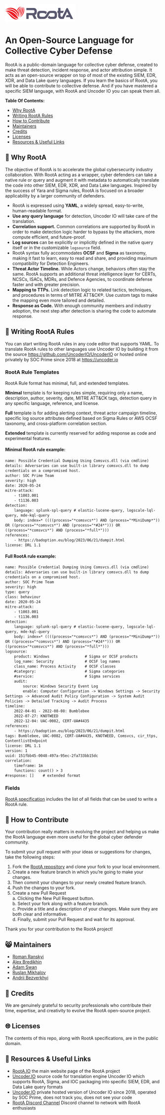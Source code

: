 <p align="left">
  <img src="images/roota_logo_double.png" width="228" height="58">
</p>

# An Open-Source Language for Collective Cyber Defense

RootA is a public-domain language for collective cyber defense, created to make threat detection, incident response, and actor attribution simple. It acts as an open-source wrapper on top of most of the existing SIEM, EDR, XDR, and Data Lake query languages. If you learn the basics of RootA, you will be able to contribute to collective defense. And if you have mastered a specific SIEM language, with RootA and Uncoder IO you can speak them all.

**Table Of Contents:**

- [Why RootA](#smiling_face_with_three_hearts-why-roota)
- [Writing RootA Rules](#mage-writing-roota-rules)
- [How to Contribute](#cookie-how-to-contribute)
- [Maintainers](#smile_cat-maintainers)
- [Credits](#clap-credits)
- [Licenses](#globe_with_meridians-licenses)
- [Resources & Useful Links](#book-resources--useful-links)
  
## :smiling_face_with_three_hearts: Why RootA
The objective of RootA is to accelerate the global cybersecurity industry collaboration. With RootA acting as a wrapper, cyber defenders can take a native rule or query and augment it with metadata to automatically translate the code into other SIEM, EDR, XDR, and Data Lake languages. Inspired by the success of Yara and Sigma rules, RootA is focused on a broader applicability by a larger community of defenders.

- RootA is expressed using **YAML**, a widely spread, easy-to-write, human-readable format.
- **Use any query language** for detection, Uncoder IO will take care of the translation.
- **Correlation support.** Common correlations are supported by RootA in order to make detection logic harder to bypass by the attackers, more compute efficient, and future-proof.
- **Log sources** can be explicitly or implicitly defined in the native query itself or in the customizable `logsource` field.
- RootA syntax fully accommodates **OCSF** and **Sigma** as taxonomy, making it fast to learn, easy to read and share, and providing maximum compatibility for Detection Engineers.
- **Threat Actor Timeline.** While Actors change, behaviors often stay the same. RootA supports an additional threat intelligence layer for CERTs, NCSCs, ISACs, MDRs, and Defence Agencies, to coordinate defense faster and with greater precision.
- **Mapping to TTPs.** Link detection logic to related tactics, techniques, and procedures in terms of MITRE ATT&CK®. Use custom tags to make the mapping even more tailored and detailed.
- **Response as Code.** With enough community members and industry adoption, the next step after detection is sharing the code to automate response.
  
## :mage: Writing RootA Rules
You can start writing RootA rules in any code editor that supports YAML. 
To translate RootA rules to other languages use Uncoder IO by building it from the source https://github.com/UncoderIO/UncoderIO or hosted online privately by SOC Prime since 2018 at https://uncoder.io

### RootA Rule Templates
RootA Rule format has minimal, full, and extended templates.

**Minimal** template is for keeping rules simple, requiring only a name, description, author, severity, date, MITRE ATT&CK tags, detection query in any specific language, reference, and license.

**Full** template is for adding alerting context, threat actor campaign timeline, specific log source attributes defined based on Sigma Rules or AWS OCSF taxonomy, and cross-platform correlation section.

**Extended** template is currently reserved for adding response as code and experimental features.

#### Minimal RootA rule example:
```
name: Possible Credential Dumping Using Comsvcs.dll (via cmdline)
details: Adversaries can use built-in library comsvcs.dll to dump credentials on a compromised host.
author: SOC Prime Team
severity: high
date: 2020-05-24
mitre-attack:
    - t1003.001
    - t1136.003
detection:
    language: splunk-spl-query # elastic-lucene-query, logscale-lql-query, mde-kql-query
    body: index=* ((((process="*comsvcs*") AND (process="*MiniDump*")) OR ((process="*comsvcs*") AND (process="*#24*"))) OR ((process="*comsvcs*") AND (process="*full*")))
references: 
    - https://badoption.eu/blog/2023/06/21/dumpit.html
license: DRL 1.1
```

#### Full RootA rule example:
```
name: Possible Credential Dumping Using Comsvcs.dll (via cmdline)
details: Adversaries can use built-in library comsvcs.dll to dump credentials on a compromised host.
author: SOC Prime Team
severity: high
type: query 
class: behaviour
date: 2020-05-24
mitre-attack:
    - t1003.001
    - t1136.003
detection:
    language: splunk-spl-query # elastic-lucene-query, logscale-lql-query, mde-kql-query
    body: index=* ((((process="*comsvcs*") AND (process="*MiniDump*")) OR ((process="*comsvcs*") AND (process="*#24*"))) OR ((process="*comsvcs*") AND (process="*full*")))
logsource:
    product: Windows                # Sigma or OCSF products
    log_name: Security              # OCSF log names
    class_name: Process Activity    # OCSF classes
    #category:                      # Sigma categories
    #service:                       # Sigma services
    audit:
        source: Windows Security Event Log 
        enable: Computer Configuration -> Windows Settings -> Security Settings -> Advanced Audit Policy Configuration -> System Audit Policies -> Detailed Tracking -> Audit Process
timeline:
    2022-04-01 - 2022-08-08: Bumblebee
    2022-07-27: KNOTWEED
    2022-12-04: UAC-0082, CERT-UA#4435
references: 
    - https://badoption.eu/blog/2023/06/21/dumpit.html
tags: Bumblebee, UAC-0082, CERT-UA#4435, KNOTWEED, Comsvcs, cir_ttps, ContentlistEndpoint
license: DRL 1.1
version: 1
uuid: 151fbb45-0048-497a-95ec-2fa733bb15dc
correlation: 
    timeframe: 1m
    functions: count() > 3
#response: []    # extended format
```

### Fields
[RootA specification](https://github.com/UncoderIO/RootA/blob/main/RootA_Specification.md) includes the list of all fields that can be used to write a RootA rule.

## :cookie: How to Contribute
Your contribution really matters in evolving the project and helping us make the RootA language even more useful for the global cyber defender community.

To submit your pull request with your ideas or suggestions for changes, take the following steps:

1. Fork the [RootA repository](https://github.com/UncoderIO/RootA/tree/main) and clone your fork to your local environment.
2. Create a new feature branch in which you’re going to make your changes.
3. Then commit your changes to your newly created feature branch.
4. Push the changes to your fork.
5. Create a new Pull Request  
    a. Clicking the New Pull Request button.  
    b. Select your fork along with a feature branch.  
    c. Provide a title and a description of your changes. Make sure they are both clear and informative.  
    d. Finally, submit your Pull Request and wait for its approval.  

Thank you for your contribution to the RootA project!

## :smile_cat: Maintainers
- [Roman Ranskyi](https://www.linkedin.com/in/roman-966b91b5/)
- [Alex Bredikhin](https://www.linkedin.com/in/bredikhin/)
- [Adam Swan](https://github.com/acalarch/)
- [Ruslan Mikhalov](https://www.linkedin.com/in/rmikhalov/)
- [Andrii Bezverkhyi](https://www.linkedin.com/in/andriimb/)

## :clap: Credits
We are genuinely grateful to security professionals who contribute their time, expertise, and creativity to evolve the RootA open-source project.

## :globe_with_meridians: Licenses
The contents of this repo, along with RootA specifications, are in the public domain.

## :book: Resources & Useful Links
- [RootA.IO](https://roota.io/) the main website page of the RootA project 
- [Uncoder.IO](https://github.com/UncoderIO/UncoderIO/) source code for translation engine Uncoder IO which supports RootA, Sigma, and IOC packaging into specific SIEM, EDR, and Data Lake query formats
- [Uncoder.IO](https://uncoder.io/) private hosted version of Uncoder IO since 2018, operated by SOC Prime, does not track you, does not see your code
- [RootA Discord Channel](https://tdm.socprime.com/zeptolink/5IAokHui2iWUHaB8/) Discord channel to network with RootA enthusiasts

